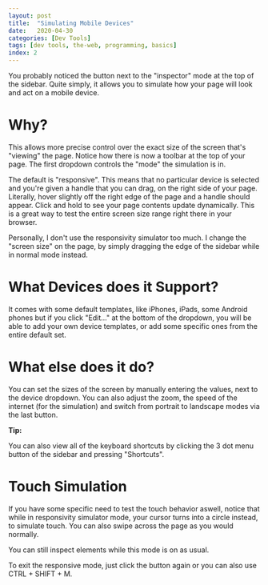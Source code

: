 ```yaml
---
layout: post
title:  "Simulating Mobile Devices"
date:   2020-04-30
categories: [Dev Tools]
tags: [dev tools, the-web, programming, basics]
index: 2
---
```


You probably noticed the button next to the "inspector" mode at the top of the sidebar. Quite simply, it allows you to simulate how your page will look and act on a mobile device.

# Why?

This allows more precise control over the exact size of the screen that's "viewing" the page. Notice how there is now a toolbar at the top of your page. The first dropdown controls the "mode" the simulation is in. 

The default is "responsive". This means that no particular device is selected and you're given a handle that you can drag, on the right side of your page. Literally, hover slightly off the right edge of the page and a handle should appear. Click and hold to see your page contents update dynamically. This is a great way to test the entire screen size range right there in your browser.

Personally, I don't use the responsivity simulator too much. I change the "screen size" on the page, by simply dragging the edge of the sidebar while in normal mode instead.

# What Devices does it Support?

It comes with some default templates, like iPhones, iPads, some Android phones but if you click "Edit..." at the bottom of the dropdown, you will be able to add your own device templates, or add some specific ones from the entire default set.

# What else does it do?

You can set the sizes of the screen by manually entering the values, next to the device dropdown. You can also adjust the zoom, the speed of the internet (for the simulation) and switch from portrait to landscape modes via the last button. 

**Tip:**

You can also view all of the keyboard shortcuts by clicking the 3 dot menu button of the sidebar and pressing "Shortcuts".

# Touch Simulation

If you have some specific need to test the touch behavior aswell, notice that while in responsivity simulator mode, your cursor turns into a circle instead, to simulate touch. You can also swipe across the page as you would normally. 

You can still inspect elements while this mode is on as usual.

To exit the responsive mode, just click the button again or you can also use CTRL + SHIFT + M.
